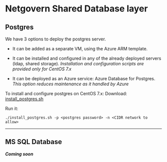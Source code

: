 # Netgovern Shared Database layer

## Postgres
We have 3 options to deploy the postgres server.
* It can be added as a separate VM, using the Azure ARM template.

* It can be installed and configured in any of the already deployed servers (ldap, shared storage).  *Installation and configuration scripts are provided only for CentOS 7.x*

* It can be deployed as an Azure service: Azure Database for Postgres.  *This option reduces maintenance as it handled by Azure*

To install and configure postgres on CentOS 7.x: 
Download: <a href="https://bitbucket.netmail.com/projects/PUB/repos/deployments/raw/scripts/install_postgres.sh" target="_blank">install_postgres.sh</a>  
  
Run it:
```
./install_postgres.sh -p <postgres password> -n <CIDR network to allow>
```

---

## MS SQL Database
***Coming soon***